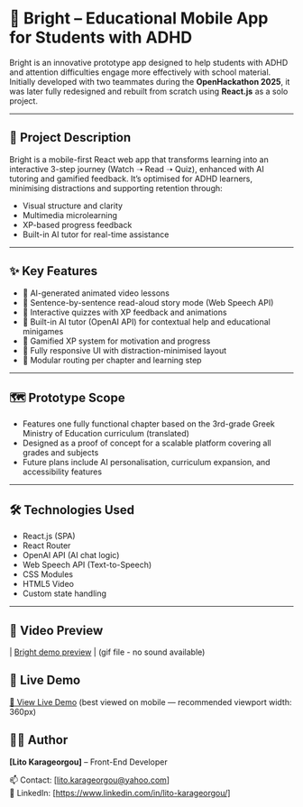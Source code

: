# 🌟 Bright – Educational Mobile App for Students with ADHD

Bright is an innovative prototype app designed to help students with ADHD and attention difficulties engage more effectively with school material. Initially developed with two teammates during the **OpenHackathon 2025**, it was later fully redesigned and rebuilt from scratch using **React.js** as a solo project.

---

## 🎯 Project Description

Bright is a mobile-first React web app that transforms learning into an interactive 3-step journey (Watch ➝ Read ➝ Quiz), enhanced with AI tutoring and gamified feedback. It’s optimised for ADHD learners, minimising distractions and supporting retention through:

- Visual structure and clarity
- Multimedia microlearning
- XP-based progress feedback
- Built-in AI tutor for real-time assistance

---

## ✨ Key Features

- 🎥 AI-generated animated video lessons
- 🧠 Sentence-by-sentence read-aloud story mode (Web Speech API)
- 🧩 Interactive quizzes with XP feedback and animations
- 🤖 Built-in AI tutor (OpenAI API) for contextual help and educational minigames
- 🎯 Gamified XP system for motivation and progress
- 📱 Fully responsive UI with distraction-minimised layout
- 🔁 Modular routing per chapter and learning step

---

## 🗺️ Prototype Scope

- Features one fully functional chapter based on the 3rd-grade Greek Ministry of Education curriculum (translated)
- Designed as a proof of concept for a scalable platform covering all grades and subjects
- Future plans include AI personalisation, curriculum expansion, and accessibility features

---

## 🛠️ Technologies Used

- React.js (SPA)
- React Router
- OpenAI API (AI chat logic)
- Web Speech API (Text-to-Speech)
- CSS Modules
- HTML5 Video
- Custom state handling

---

## 🎥 Video Preview

| [Bright demo preview](public/bright-demo.gif) | (gif file - no sound available)

## 🚀 Live Demo

[🔗 View Live Demo](https://bright-education.netlify.app/) (best viewed on mobile — recommended viewport width: 360px)


## 👩‍💻 Author

**[Lito Karageorgou]** – Front-End Developer 

📫 Contact: [lito.karageorgou@yahoo.com]  
💼 LinkedIn: [https://www.linkedin.com/in/lito-karageorgou/]
